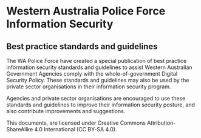# Western Australia Police Force Information Security 
## Best practice standards and guidelines 

The WA Police Force have created a special publication of best practice information security standards and guidelines to assist Western Australian Government Agencies comply with the whole-of-government Digital Security Policy.  These standards and guidelines may also be used by the private sector organisations in their information security program.

Agencies and private sector organisations are encouraged to use these standards and guidelines to improve their information security posture, and also contribute improvements and suggestions.

This documents, are licensed under Creative Commons Attribution-ShareAlike 4.0 International (CC BY-SA 4.0). 
